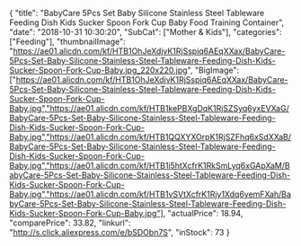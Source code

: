 {
	"title": "BabyCare 5Pcs  Set Baby Silicone Stainless Steel Tableware Feeding Dish Kids Sucker Spoon Fork Cup Baby Food Training Container",
	"date": "2018-10-31 10:30:20",
	"SubCat": ["Mother & Kids"],
	"categories": ["Feeding"],
	"thumbnailImage": "https://ae01.alicdn.com/kf/HTB1OhJeXdjvK1RjSspiq6AEqXXax/BabyCare-5Pcs-Set-Baby-Silicone-Stainless-Steel-Tableware-Feeding-Dish-Kids-Sucker-Spoon-Fork-Cup-Baby.jpg_220x220.jpg",
	"BigImage": ["https://ae01.alicdn.com/kf/HTB1OhJeXdjvK1RjSspiq6AEqXXax/BabyCare-5Pcs-Set-Baby-Silicone-Stainless-Steel-Tableware-Feeding-Dish-Kids-Sucker-Spoon-Fork-Cup-Baby.jpg","https://ae01.alicdn.com/kf/HTB1kePBXgDqK1RjSZSyq6yxEVXaG/BabyCare-5Pcs-Set-Baby-Silicone-Stainless-Steel-Tableware-Feeding-Dish-Kids-Sucker-Spoon-Fork-Cup-Baby.jpg","https://ae01.alicdn.com/kf/HTB1QQXYXOrpK1RjSZFhq6xSdXXaB/BabyCare-5Pcs-Set-Baby-Silicone-Stainless-Steel-Tableware-Feeding-Dish-Kids-Sucker-Spoon-Fork-Cup-Baby.jpg","https://ae01.alicdn.com/kf/HTB1i5htXcfrK1RkSmLyq6xGApXaM/BabyCare-5Pcs-Set-Baby-Silicone-Stainless-Steel-Tableware-Feeding-Dish-Kids-Sucker-Spoon-Fork-Cup-Baby.jpg","https://ae01.alicdn.com/kf/HTB1vSVtXcfrK1Rjy1Xdq6yemFXah/BabyCare-5Pcs-Set-Baby-Silicone-Stainless-Steel-Tableware-Feeding-Dish-Kids-Sucker-Spoon-Fork-Cup-Baby.jpg"],
	"actualPrice": 18.94,
	"comparePrice": 33.82,
	"linkurl": "http://s.click.aliexpress.com/e/bSDObn7S",
	"inStock": 73
}
